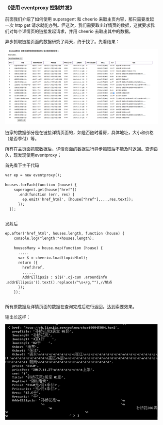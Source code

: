### 《使用 eventproxy 控制并发》

前面我们介绍了如何使用 superagent 和 cheerio 来取主页内容，那只需要发起一次 http get 请求就能办到。但这次，我们需要取出详情页的数据，这就要求我们对每个详情页的链接发起请求，并用 cheerio 去取出其中的数据。


异步抓取链接页面的数据研究了两天，终于找了。先看结果：

![](https://github.com/moveondo/nodeJs-Reptile/blob/master/image/proxy.png)

链家的数据部分是在链接详情页面的，如是否随时看房，具体地址，大小和价格（是否季付）等。

所有在主页面抓取数据后，详情页面的数据进行异步抓取后不能及时返回。查询良久，现发现使用eventproxy；

首先看下主干代码

```
var ep = new eventproxy();
  
houses.forEach(function (house) {
    superagent.get(house["href"])
      .end(function (err, res) {
        ep.emit('href_html', [house["href"],...,res.text]);
      });
  });
      
```
发射后

```
ep.after('href_html', houses.length, function (house) {
    console.log("length:"+houses.length);

    housesMany = house.map(function (house) {				
      .....
      var $ = cheerio.load(topicHtml);
      return ({
        href:href,
        ......
        AddrEllipsis : $($('.cj-cun .aroundInfo .addrEllipsis')).text().replace(/^\s+/g,""),//地点
      });
    });
        
```

所有原数据及详情页面的数据在查询完成后进行返回。达到索要效果。

输出长这样：

![](https://github.com/moveondo/nodeJs-Reptile/blob/master/image/proxy1.png)










